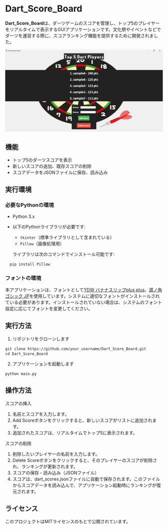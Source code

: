 # Dart_Score_Board

**Dart_Score_Board**は、ダーツゲームのスコアを管理し、トップ5のプレイヤーをリアルタイムで表示するGUIアプリケーションです。文化祭やイベントなどでダーツを運営する際に、スコアランキング機能を提供するために開発されました。


![エビフライトライアングル](screenshot.png "サンプル")

## 機能
- トップ5のダーツスコアを表示
- 新しいスコアの追加、既存スコアの削除
- スコアデータをJSONファイルに保存、読み込み

## 実行環境

### 必要なPythonの環境
- Python 3.x
- 以下のPythonライブラリが必要です:
  - `tkinter`（標準ライブラリとして含まれている）
  - `Pillow`（画像処理用）

  ライブラリは次のコマンドでインストール可能です:
```bash
  pip install Pillow
```

### フォントの環境
本アプリケーションは、フォントとして[YDW バナナスリップplus plus](https://sankoufont.com/japanese-font/bananaslip-plus/)，[源ノ角ゴシック JP](https://github.com/adobe-fonts/source-han-sans/tree/release/SubsetOTF)を使用しています。システムに適切なフォントがインストールされている必要があります。インストールされていない場合は、システムのフォント設定に応じてフォントを変更してください。

## 実行方法
1. リポジトリをクローンします
```
git clone https://github.com/your_username/Dart_Score_Board.git
cd Dart_Score_Board
```

2. アプリケーションを起動します
```
python main.py
```

## 操作方法
スコアの挿入
1. 名前とスコアを入力します。
2. Add Scoreボタンをクリックすると、新しいスコアがリストに追加されます。
3. 追加されたスコアは、リアルタイムでトップ5に表示されます。

スコアの削除
1. 削除したいプレイヤーの名前を入力します。
2. Delete Scoreボタンをクリックすると、そのプレイヤーのスコアが削除され、ランキングが更新されます。
3. スコアの保存・読み込み（JSONファイル）
4. スコアは、dart_scores.jsonファイルに自動で保存されます。このファイルからスコアデータを読み込んで、アプリケーション起動時にランキングが復元されます。

## ライセンス
このプロジェクトはMITライセンスのもとで公開されています。